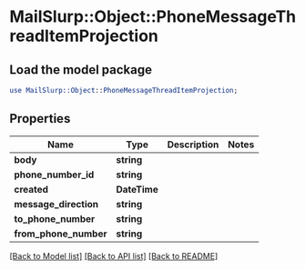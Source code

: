# MailSlurp::Object::PhoneMessageThreadItemProjection

## Load the model package
```perl
use MailSlurp::Object::PhoneMessageThreadItemProjection;
```

## Properties
Name | Type | Description | Notes
------------ | ------------- | ------------- | -------------
**body** | **string** |  | 
**phone_number_id** | **string** |  | 
**created** | **DateTime** |  | 
**message_direction** | **string** |  | 
**to_phone_number** | **string** |  | 
**from_phone_number** | **string** |  | 

[[Back to Model list]](../README#documentation-for-models) [[Back to API list]](../README#documentation-for-api-endpoints) [[Back to README]](../README)


